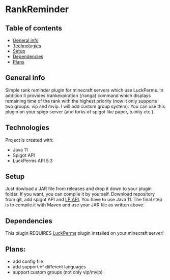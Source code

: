 # RankReminder

## Table of contents
* [General info](#general-info)
* [Technologies](#technologies)
* [Setup](#setup)
* [Dependencies](#dependencies)
* [Plans](#plans)

## General info
Simple rank reminder plugin for minecraft servers which use LuckPerms. In addition it provides /rankexpiration (/ranga) command which displays remaining time of the rank with the highest priority (now it only supports two groups: vip and mvip. I will add custom group system). You can use this plugin on your spigo server (and forks of spigot like paper, tuinity etc.)

## Technologies
Project is created with:
* Java 11
* Spigot API
* LuckPerms API 5.3

## Setup
Just dowload a JAR file from releases and drop it down to your plugin folder. If you want, you can compile it by yourself. Download repository from git, add spigot API and [LP API](https://repo1.maven.org/maven2/net/luckperms/api/). You have to use Java 11. The final step is to compile it with Maven and use your JAR file as written above.

## Dependencies
This plugin REQUIRES [LuckPerms](https://luckperms.net/) plugin installed on your minecraft server!

## Plans:
* add config file
* add support of different languages
* support custom groups (not only vip/mvip)
